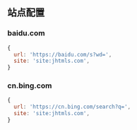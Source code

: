 ## 站点配置

### baidu.com

```js
{
  url: 'https://baidu.com/s?wd=',
  site: 'site:jhtmls.com',
}
```

### cn.bing.com

```js
{
  url: 'https://cn.bing.com/search?q=',
  site: 'site:jhtmls.com',
}
```